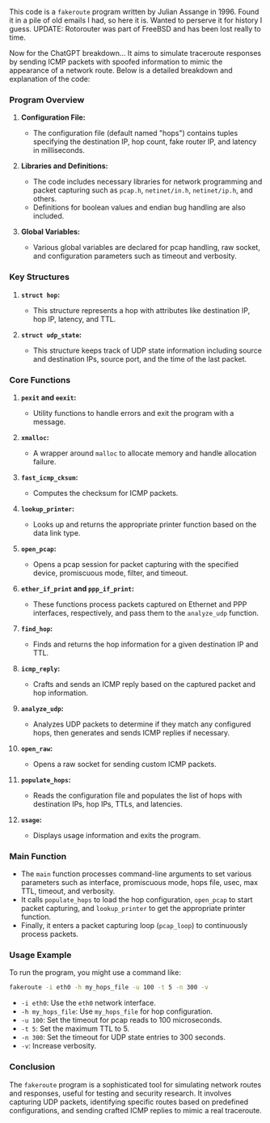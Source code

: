 This code is a `fakeroute` program written by Julian Assange in 1996. Found it in a pile of old emails I had, so here it is. Wanted to perserve it for history I guess.
UPDATE: Rotorouter was part of FreeBSD and has been lost really to time.

Now for the ChatGPT breakdown...
It aims to simulate traceroute responses by sending ICMP packets with spoofed information to mimic the appearance of a network route. Below is a detailed breakdown and explanation of the code:

### Program Overview

1. **Configuration File:**
   - The configuration file (default named "hops") contains tuples specifying the destination IP, hop count, fake router IP, and latency in milliseconds.

2. **Libraries and Definitions:**
   - The code includes necessary libraries for network programming and packet capturing such as `pcap.h`, `netinet/in.h`, `netinet/ip.h`, and others.
   - Definitions for boolean values and endian bug handling are also included.

3. **Global Variables:**
   - Various global variables are declared for pcap handling, raw socket, and configuration parameters such as timeout and verbosity.

### Key Structures

1. **`struct hop`:**
   - This structure represents a hop with attributes like destination IP, hop IP, latency, and TTL.

2. **`struct udp_state`:**
   - This structure keeps track of UDP state information including source and destination IPs, source port, and the time of the last packet.

### Core Functions

1. **`pexit` and `eexit`:**
   - Utility functions to handle errors and exit the program with a message.

2. **`xmalloc`:**
   - A wrapper around `malloc` to allocate memory and handle allocation failure.

3. **`fast_icmp_cksum`:**
   - Computes the checksum for ICMP packets.

4. **`lookup_printer`:**
   - Looks up and returns the appropriate printer function based on the data link type.

5. **`open_pcap`:**
   - Opens a pcap session for packet capturing with the specified device, promiscuous mode, filter, and timeout.

6. **`ether_if_print` and `ppp_if_print`:**
   - These functions process packets captured on Ethernet and PPP interfaces, respectively, and pass them to the `analyze_udp` function.

7. **`find_hop`:**
   - Finds and returns the hop information for a given destination IP and TTL.

8. **`icmp_reply`:**
   - Crafts and sends an ICMP reply based on the captured packet and hop information.

9. **`analyze_udp`:**
   - Analyzes UDP packets to determine if they match any configured hops, then generates and sends ICMP replies if necessary.

10. **`open_raw`:**
    - Opens a raw socket for sending custom ICMP packets.

11. **`populate_hops`:**
    - Reads the configuration file and populates the list of hops with destination IPs, hop IPs, TTLs, and latencies.

12. **`usage`:**
    - Displays usage information and exits the program.

### Main Function

- The `main` function processes command-line arguments to set various parameters such as interface, promiscuous mode, hops file, usec, max TTL, timeout, and verbosity.
- It calls `populate_hops` to load the hop configuration, `open_pcap` to start packet capturing, and `lookup_printer` to get the appropriate printer function.
- Finally, it enters a packet capturing loop (`pcap_loop`) to continuously process packets.

### Usage Example

To run the program, you might use a command like:
```sh
fakeroute -i eth0 -h my_hops_file -u 100 -t 5 -n 300 -v
```

- `-i eth0`: Use the `eth0` network interface.
- `-h my_hops_file`: Use `my_hops_file` for hop configuration.
- `-u 100`: Set the timeout for pcap reads to 100 microseconds.
- `-t 5`: Set the maximum TTL to 5.
- `-n 300`: Set the timeout for UDP state entries to 300 seconds.
- `-v`: Increase verbosity.

### Conclusion

The `fakeroute` program is a sophisticated tool for simulating network routes and responses, useful for testing and security research. It involves capturing UDP packets, identifying specific routes based on predefined configurations, and sending crafted ICMP replies to mimic a real traceroute.

